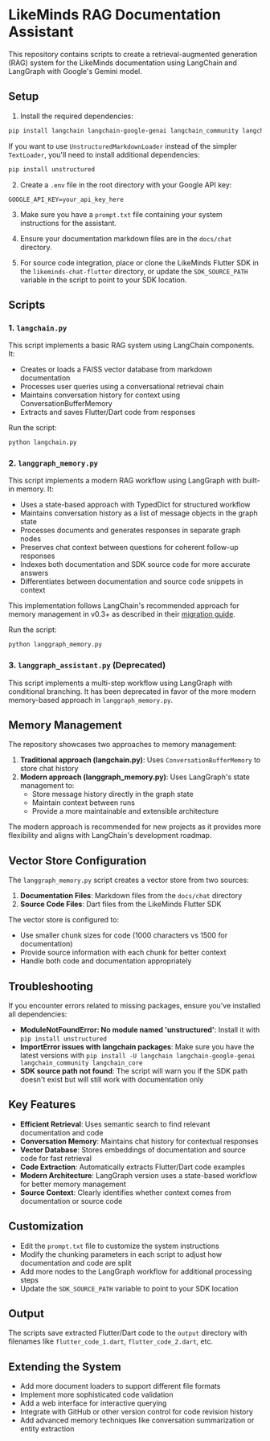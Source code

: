 # LikeMinds RAG Documentation Assistant

This repository contains scripts to create a retrieval-augmented generation (RAG) system for the LikeMinds documentation using LangChain and LangGraph with Google's Gemini model.

## Setup

1. Install the required dependencies:

```bash
pip install langchain langchain-google-genai langchain_community langchain_core faiss-cpu python-dotenv langgraph
```

If you want to use `UnstructuredMarkdownLoader` instead of the simpler `TextLoader`, you'll need to install additional dependencies:

```bash
pip install unstructured
```

2. Create a `.env` file in the root directory with your Google API key:

```
GOOGLE_API_KEY=your_api_key_here
```

3. Make sure you have a `prompt.txt` file containing your system instructions for the assistant.

4. Ensure your documentation markdown files are in the `docs/chat` directory.

5. For source code integration, place or clone the LikeMinds Flutter SDK in the `likeminds-chat-flutter` directory, or update the `SDK_SOURCE_PATH` variable in the script to point to your SDK location.

## Scripts

### 1. `langchain.py`

This script implements a basic RAG system using LangChain components. It:

- Creates or loads a FAISS vector database from markdown documentation
- Processes user queries using a conversational retrieval chain 
- Maintains conversation history for context using ConversationBufferMemory
- Extracts and saves Flutter/Dart code from responses

Run the script:

```bash
python langchain.py
```

### 2. `langgraph_memory.py`

This script implements a modern RAG workflow using LangGraph with built-in memory. It:

- Uses a state-based approach with TypedDict for structured workflow
- Maintains conversation history as a list of message objects in the graph state
- Processes documents and generates responses in separate graph nodes
- Preserves chat context between questions for coherent follow-up responses
- Indexes both documentation and SDK source code for more accurate answers
- Differentiates between documentation and source code snippets in context

This implementation follows LangChain's recommended approach for memory management in v0.3+ as described in their [migration guide](https://python.langchain.com/docs/versions/migrating_memory/).

Run the script:

```bash
python langgraph_memory.py
```

### 3. `langgraph_assistant.py` (Deprecated)

This script implements a multi-step workflow using LangGraph with conditional branching. It has been deprecated in favor of the more modern memory-based approach in `langgraph_memory.py`.

## Memory Management

The repository showcases two approaches to memory management:

1. **Traditional approach (langchain.py)**: Uses `ConversationBufferMemory` to store chat history
2. **Modern approach (langgraph_memory.py)**: Uses LangGraph's state management to:
   - Store message history directly in the graph state
   - Maintain context between runs
   - Provide a more maintainable and extensible architecture

The modern approach is recommended for new projects as it provides more flexibility and aligns with LangChain's development roadmap.

## Vector Store Configuration

The `langgraph_memory.py` script creates a vector store from two sources:

1. **Documentation Files**: Markdown files from the `docs/chat` directory
2. **Source Code Files**: Dart files from the LikeMinds Flutter SDK

The vector store is configured to:
- Use smaller chunk sizes for code (1000 characters vs 1500 for documentation)
- Provide source information with each chunk for better context
- Handle both code and documentation appropriately

## Troubleshooting

If you encounter errors related to missing packages, ensure you've installed all dependencies:

- **ModuleNotFoundError: No module named 'unstructured'**: Install it with `pip install unstructured`
- **ImportError issues with langchain packages**: Make sure you have the latest versions with `pip install -U langchain langchain-google-genai langchain_community langchain_core`
- **SDK source path not found**: The script will warn you if the SDK path doesn't exist but will still work with documentation only

## Key Features

- **Efficient Retrieval**: Uses semantic search to find relevant documentation and code
- **Conversation Memory**: Maintains chat history for contextual responses
- **Vector Database**: Stores embeddings of documentation and source code for fast retrieval
- **Code Extraction**: Automatically extracts Flutter/Dart code examples
- **Modern Architecture**: LangGraph version uses a state-based workflow for better memory management
- **Source Context**: Clearly identifies whether context comes from documentation or source code

## Customization

- Edit the `prompt.txt` file to customize the system instructions
- Modify the chunking parameters in each script to adjust how documentation and code are split
- Add more nodes to the LangGraph workflow for additional processing steps
- Update the `SDK_SOURCE_PATH` variable to point to your SDK location

## Output

The scripts save extracted Flutter/Dart code to the `output` directory with filenames like `flutter_code_1.dart`, `flutter_code_2.dart`, etc.

## Extending the System

- Add more document loaders to support different file formats
- Implement more sophisticated code validation
- Add a web interface for interactive querying
- Integrate with GitHub or other version control for code revision history
- Add advanced memory techniques like conversation summarization or entity extraction
